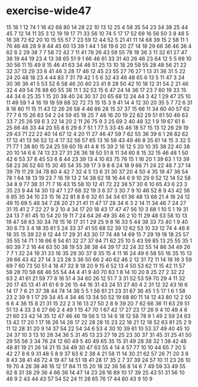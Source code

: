# exercise-wide47
15
18
1
12
74
1
16
42
68
80
14
28
22
10
13
12
25
4
58
35
54
23
34
38
25
44
45
7
12
14
11
35
3
12
19
19
17
71
33
56
10
74
5
17
17
52
69
16
56
50
3
8
48
5
18
38
72
62
20
10
15
55
57
7
23
59
12
44
52
5
21
41
11
14
68
39
15
2
58
11
1
76
46
48
28
9
8
44
45
60
13
39
1
44
1
56
19
6
20
27
14
18
29
66
36
46
36
4
62
8
2
29
38
7
7
58
72
42
7
11
41
78
26
43
59
55
78
19
36
3
11
32
61
27
47
36
19
44
19
23
4
13
38
65
51
9
1
66
46
61
33
31
40
26
46
23
64
12
5
5
69
10
30
56
11
15
49
8
15
46
41
63
34
46
51
25
13
10
18
29
59
55
28
48
56
21
22
32
37
13
29
33
6
41
46
3
28
17
46
12
45
23
55
27
76
27
1
13
31
36
31
5
22
24
20
48
18
23
4
44
83
7
31
79
42
1
5
6
32
43
46
48
65
6
13
5
11
47
3
24
30
36
36
41
5
53
52
6
58
46
20
40
23
41
8
28
50
42
10
18
12
31
54
2
21
46
32
4
49
54
78
88
60
55
38
11
1
32
53
15
6
47
24
14
36
17
23
7
60
19
33
15
44
34
6
25
35
1
15
20
38
40
24
30
37
20
65
68
12
24
44
3
42
1
29
47
25
10
11
49
59
1
4
16
19
18
59
88
32
72
73
15
15
3
9
41
14
4
12
30
20
35
5
7
72
6
31
8
16
80
11
15
11
43
12
26
26
58
4
46
86
28
15
37
37
15
66
11
34
60
40
57
62
77
7
6
15
26
63
54
2
24
59
45
18
25
7
48
16
20
19
22
62
29
51
61
50
46
63
33
7
25
26
59
6
3
22
14
20
2
11
26
75
9
3
25
69
2
40
48
32
1
9
19
67
61
6
25
66
46
33
44
20
55
8
6
29
6
7
51
1
77
5
33
45
46
18
57
15
13
12
26
29
19
29
43
71
22
22
40
14
67
12
4
20
11
27
46
47
59
7
62
55
36
39
6
1
26
82
62
17
12
41
13
56
52
12
4
17
32
56
57
65
13
16
56
43
49
46
8
35
61
14
15
3
32
5
71
77
1
38
80
15
24
25
59
60
19
41
4
8
15
39
2
16
12
5
20
10
35
38
22
40
38
20
10
14
6
6
74
13
23
27
31
26
36
18
50
51
8
11
34
60
8
15
32
15
46
48
1
50
42
6
53
37
8
45
53
6
8
44
23
39
13
4
10
83
75
76
15
1
16
20
1
39
63
1
13
39
58
23
36
52
60
15
30
45
54
35
39
17
3
9
8
6
24
18
9
66
71
24
22
48
7
27
14
39
79
11
29
34
78
60
4
42
7
32
4
5
13
6
31
30
37
20
4
50
4
35
19
47
36
54
78
1
64
18
13
19
23
7
16
19
13
2
14
38
62
18
16
44
6
9
10
29
9
52
12
14
52
58
34
8
9
77
38
31
71
7
16
43
15
58
10
12
41
72
22
38
57
30
6
10
65
43
6
23
3
35
23
9
44
14
30
13
47
1
27
68
32
19
3
6
37
3
30
7
9
10
46
52
8
9
43
42
56
6
85
35
34
10
23
15
16
22
81
8
8
6
32
61
34
34
61
36
48
13
66
21
4
18
24
12
49
15
69
5
48
34
7
28
20
21
21
41
11
47
17
28
34
6
3
2
14
11
34
46
7
24
27
31
15
41
2
7
22
27
9
2
10
4
34
17
20
18
43
17
47
47
56
10
3
68
1
10
5
1
19
31
24
13
7
61
45
10
54
20
19
11
7
24
64
26
49
35
46
2
10
11
29
48
53
58
10
13
19
47
58
63
30
34
78
15
16
17
31
1
29
25
9
8
16
33
5
44
38
33
73
40
1
9
40
30
6
73
3
4
18
35
61
5
24
33
37
41
55
68
52
39
12
62
53
10
33
12
74
4
46
6
18
35
15
39
22
6
12
44
17
29
31
43
30
17
74
48
14
69
15
7
29
19
18
18
25
57
35
55
14
71
1
16
66
6
54
61
32
27
37
64
71
62
25
10
5
43
59
85
13
25
55
35
1
60
39
7
2
16
44
63
50
38
19
53
38
38
44
39
17
32
24
32
55
14
86
34
49
26
7
7
1
32
24
19
31
33
16
35
29
30
37
9
35
15
4
11
16
24
49
6
58
55
16
35
15
13
39
66
43
42
27
14
3
23
28
3
36
50
66
2
40
62
46
2
12
31
72
11
14
16
19
3
59
69
7
60
73
50
51
4
18
47
32
8
18
20
9
15
6
52
13
4
50
53
62
11
15
42
11
57
58
28
70
58
68
46
55
54
44
4
41
9
40
70
63
1
8
14
10
20
8
25
27
2
32
22
63
2
41
61
21
59
77
8
16
51
4
34
60
26
12
51
7
3
31
52
53
59
70
29
4
11
32
20
17
45
13
41
41
61
6
9
26
15
44
16
31
43
24
51
27
40
4
2
31
12
32
43
16
6
14
17
7
6
21
37
38
44
74
14
36
5
5
1
56
61
21
23
31
67
36
45
1
5
17
1
6
1
58
23
2
39
9
1
17
29
34
45
4
34
46
13
34
50
52
19
68
80
11
14
12
43
80
12
2
50
6
6
4
36
15
8
21
31
15
22
2
3
16
13
27
50
2
8
9
39
20
7
62
66
36
11
63
29
51
51
13
4
33
3
6
27
66
2
4
49
1
15
47
70
1
67
42
17
27
23
17
26
9
4
10
49
4
6
21
60
23
42
14
35
12
47
46
46
19
56
5
13
14
6
18
12
58
78
9
1
49
2
59
24
63
13
42
17
20
1
17
16
26
14
28
17
22
28
28
15
23
22
16
21
12
18
52
63
81
25
2
9
11
12
28
31
20
9
14
37
54
22
54
34
6
53
4
30
10
39
61
10
53
37
49
40
45
10
24
37
10
3
13
10
28
34
36
5
31
45
13
23
27
19
25
23
30
37
31
45
31
25
41
50
29
55
56
3
34
76
24
12
60
49
5
40
49
65
35
15
31
49
28
38
32
1
38
42
46
48
81
19
21
26
14
21
15
34
49
30
47
63
55
4
14
4
57
77
10
10
44
65
7
20
5
42
27
8
6
9
31
48
5
8
9
37
63
6
2
38
4
21
58
11
14
30
21
62
57
26
71
20
3
8
8
43
38
41
46
72
4
19
47
14
51
18
41
28
17
35
2
7
37
39
24
57
10
11
23
26
10
19
70
4
28
38
46
16
12
17
84
11
15
20
18
32
36
56
8
14
6
7
49
59
33
49
55
62
8
31
38
29
36
4
66
36
14
47
14
23
28
16
89
10
17
39
25
43
51
31
56
10
46
9
2
43
44
43
57
54
52
24
11
28
65
76
17
44
80
43
9
10
9
